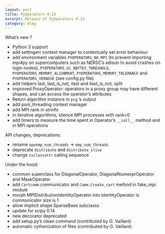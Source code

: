 ```yaml
---
layout: post
title: PyOperators 0.13
excerpt: Release of PyOperators 0.13
category: blog
---
```


What’s new ?

-   Python 3 support
-   add settingerr context manager to contextually set error behaviour
-   add environment variables `PYOPERATORS_NO_MPI` (to prevent importing
    mpi4py on supercomputers such as NERSC’s edison to avoid crashes on
    login nodes), `PYOPERATORS_GC_NBYTES_THRESHOLD`,
    `PYOPERATORS_MEMORY_ALIGNMENT`, `PYOPERATORS_MEMORY_TOLERANCE` and
    `PYOPERATORS_VERBOSE` (see config.py file)
-   add helpers last, last\_is\_not, ilast and ilast\_is\_not, split
-   improved ProxyOperator: operators in a proxy group may have
    different shapes, and can access the operator’s attributes
-   Return algorithm instance in `pcg` ’s output
-   add pool\_threading context manager
-   add MPI rank in strinfo
-   in iterative algorithms, silence MPI processes with rank\>0
-   add timers to measure the time spent in Operator’s `__call__` method
    and in MPI operations

API changes, deprecations:

-   rename `openmp_num_threads` -\> `omp_num_threads`
-   deprecate `distribute` and `distribute_slice`
-   change `isclassattr` calling sequence

Under the hood:

-   common superclass for DiagonalOperator, DiagonalNumexprOperator and
    MaskOperator
-   add `Cartcomm` communicator and `Comm.Create_cart` method in
    fake\_mpi module
-   morph MPIDistributionIdentityOperator into IdentityOperator is
    communicator size is 1
-   allow implicit shape SparseBase subclasss
-   update for scipy 0.14
-   new decorator deprecated
-   add setup.py’s clean command (contributed by G. Vaillant)
-   automatic cythonization of files (contributed by G. Vaillant)
